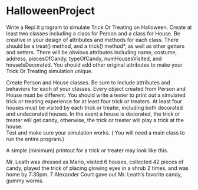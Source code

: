 # HalloweenProject

Write a Repl.it program to simulate Trick Or Treating on Halloween.  Create at least two classes including a class for Person and a class for House.  Be creative in your design of attributes and methods for each class.  There should be a treat() method, and a trick() method*, as well as other getters and setters.  There will be obvious attributes including name, costume, address, piecesOfCandy, typeOfCandy, numHousesVisited, and houseIsDecorated.  You should add other original attributes to make your Trick Or Treating simulation unique.  

Create Person and House classes.  Be sure to include attributes and behaviors for each of your classes.  Every object created from Person and House must be different.
You should write a tester to print out a simulated trick or treating experience for at least four trick or treaters.  At least four houses must be visited by each trick or treater, including both decorated and undecorated houses.  In the event a house is decorated, the trick or treater will get candy, otherwise, the trick or treater will play a trick at the house.  
Test and make sure your simulation works. ( You will need a main class to run the entire program.)



A simple (minimum) printout for a trick or treater may look like this.

Mr. Leath was dressed as Mario, visited 6 houses, collected 42 pieces of candy, played the trick of placing glowing eyes in a shrub 2 times, and was home by 7:30pm. 7 Alexander Court gave out Mr. Leath’s favorite candy, gummy worms.
